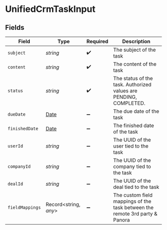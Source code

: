 # UnifiedCrmTaskInput


## Fields

| Field                                                                                         | Type                                                                                          | Required                                                                                      | Description                                                                                   |
| --------------------------------------------------------------------------------------------- | --------------------------------------------------------------------------------------------- | --------------------------------------------------------------------------------------------- | --------------------------------------------------------------------------------------------- |
| `subject`                                                                                     | *string*                                                                                      | :heavy_check_mark:                                                                            | The subject of the task                                                                       |
| `content`                                                                                     | *string*                                                                                      | :heavy_check_mark:                                                                            | The content of the task                                                                       |
| `status`                                                                                      | *string*                                                                                      | :heavy_check_mark:                                                                            | The status of the task. Authorized values are PENDING, COMPLETED.                             |
| `dueDate`                                                                                     | [Date](https://developer.mozilla.org/en-US/docs/Web/JavaScript/Reference/Global_Objects/Date) | :heavy_minus_sign:                                                                            | The due date of the task                                                                      |
| `finishedDate`                                                                                | [Date](https://developer.mozilla.org/en-US/docs/Web/JavaScript/Reference/Global_Objects/Date) | :heavy_minus_sign:                                                                            | The finished date of the task                                                                 |
| `userId`                                                                                      | *string*                                                                                      | :heavy_minus_sign:                                                                            | The UUID of the user tied to the task                                                         |
| `companyId`                                                                                   | *string*                                                                                      | :heavy_minus_sign:                                                                            | The UUID of the company tied to the task                                                      |
| `dealId`                                                                                      | *string*                                                                                      | :heavy_minus_sign:                                                                            | The UUID of the deal tied to the task                                                         |
| `fieldMappings`                                                                               | Record<string, *any*>                                                                         | :heavy_minus_sign:                                                                            | The custom field mappings of the task between the remote 3rd party & Panora                   |